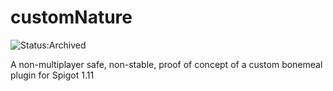 # customNature

![Status:Archived](https://img.shields.io/badge/Status-Archived-inactive)

A non-multiplayer safe, non-stable, proof of concept of a custom bonemeal plugin for Spigot 1.11
